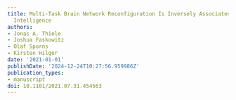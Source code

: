 ```yaml
---
title: Multi-Task Brain Network Reconfiguration Is Inversely Associated with Human
  Intelligence
authors:
- Jonas A. Thiele
- Joshua Faskowitz
- Olaf Sporns
- Kirsten Hilger
date: '2021-01-01'
publishDate: '2024-12-24T10:27:56.959986Z'
publication_types:
- manuscript
doi: 10.1101/2021.07.31.454563
---
```

